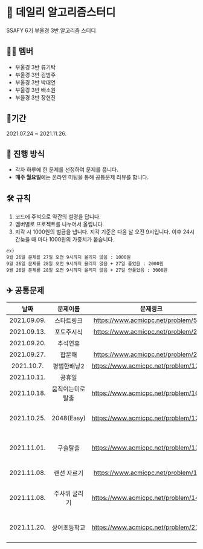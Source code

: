 # 🥇 데일리 알고리즘스터디
SSAFY 6기 부울경 3반 알고리즘 스터디
## 🤷‍♂️ 멤버
* 부울경 3반 류기탁
* 부울경 3반 김범주
* 부울경 3반 박대언
* 부울경 3반 배소원
* 부울경 3반 장현진

## 📄기간
2021.07.24 ~ 2021.11.26.

## 📣 진행 방식
* 각자 하루에 한 문제를 선정하여 문제를 풉니다.   
* **매주 월요일**에는 온라인 미팅을 통해 공통문제 리뷰를 합니다.

## 🛠 규칙
1. 코드에 주석으로 약간의 설명을 답니다.
2. 멤버별로 프로젝트를 나누어서 올립니다.
3. 지각 시 1000원의 벌금을 냅니다. 지각 기준은 다음 날 오전 9시입니다. 이후 24시간늦을 때 마다 1000원의 가중치가 붙습니다.
```
ex) 
9월 26일 문제를 27일 오전 9시까지 올리지 않음 : 1000원
9월 26일 문제를 28일 오전 9시까지 올리지 않음 + 27일 풀었음 : 2000원
9월 26일 문제를 28일 오전 9시까지 올리지 않음 + 27일 안풀었음 : 3000원
```

## ✈ 공통문제
|날짜|문제이름|문제링크|유형 |
|:--:|:-----:|:----:|:----:|
|2021.09.09.|스타트링크|https://www.acmicpc.net/problem/5014|BFS|
|2021.09.13.|포도주시식|https://www.acmicpc.net/problem/2156|DP|
|2021.09.20.|추석연휴|||
|2021.09.27.|합분해|https://www.acmicpc.net/problem/2225|DP|
|2021.10.7.|평범한배낭2|https://www.acmicpc.net/problem/12920|DP|
|2021.10.11.|공휴일|||
|2021.10.18.|움직이는미로탈출|https://www.acmicpc.net/problem/16954|배열|
|2021.10.25.|2048(Easy)|https://www.acmicpc.net/problem/12100|시뮬레이션|
|2021.11.01.|구슬탈출|https://www.acmicpc.net/problem/13459|시뮬레이션|
|2021.11.08.|랜선 자르기|https://www.acmicpc.net/problem/1654|이분탐색|
|2021.11.08.|주사위 굴리기|https://www.acmicpc.net/problem/14499|시뮬레이션|
|2021.11.20.|상어초등학교|https://www.acmicpc.net/problem/21608|시뮬레이션|
